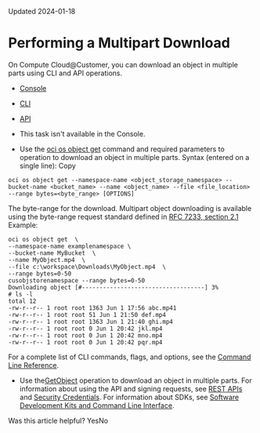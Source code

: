 Updated 2024-01-18
# Performing a Multipart Download
On Compute Cloud@Customer, you can download an object in multiple parts using CLI and API operations.
  * [Console](https://docs.oracle.com/en-us/iaas/compute-cloud-at-customer/topics/object/performing-a-multi-part-download.htm)
  * [CLI](https://docs.oracle.com/en-us/iaas/compute-cloud-at-customer/topics/object/performing-a-multi-part-download.htm)
  * [API](https://docs.oracle.com/en-us/iaas/compute-cloud-at-customer/topics/object/performing-a-multi-part-download.htm)


  * This task isn't available in the Console. 
  * Use the [oci os object get](https://docs.oracle.com/iaas/tools/oci-cli/latest/oci_cli_docs/cmdref/os/object/get.html) command and required parameters to operation to download an object in multiple parts.
Syntax (entered on a single line):
Copy
```
oci os object get --namespace-name <object_storage_namespace> --bucket-name <bucket_name> --name <object_name> --file <file_location> --range bytes=<byte_range> [OPTIONS]
```

The byte-range for the download. Multipart object downloading is available using the byte-range request standard defined in [RFC 7233, section 2.1](https://www.rfc-editor.org/rfc/rfc7233)
Example:
```
oci os object get  \
--namespace-name examplenamespace \
--bucket-name MyBucket  \
--name MyObject.mp4  \
--file c:\workspace\Downloads\MyObject.mp4  \
--range bytes=0-50
cusobjstorenamespace --range bytes=0-50
Downloading object [#-----------------------------------] 3%
# ls -l
total 12
-rw-r--r-- 1 root root 1363 Jun 1 17:56 abc.mp41
-rw-r--r-- 1 root root 51 Jun 1 21:50 def.mp4
-rw-r--r-- 1 root root 1363 Jun 1 21:40 ghi.mp4
-rw-r--r-- 1 root root 0 Jun 1 20:42 jkl.mp4
-rw-r--r-- 1 root root 0 Jun 1 20:42 mno.mp4
-rw-r--r-- 1 root root 0 Jun 1 20:42 pqr.mp4
```

For a complete list of CLI commands, flags, and options, see the [Command Line Reference](https://docs.oracle.com/iaas/tools/oci-cli/latest/oci_cli_docs/index.html).
  * Use the[GetObject](https://docs.oracle.com/iaas/api/#/en/objectstorage/latest/Object/GetObject) operation to download an object in multiple parts.
For information about using the API and signing requests, see [REST APIs](https://docs.oracle.com/iaas/Content/API/Concepts/usingapi.htm#REST_APIs) and [Security Credentials](https://docs.oracle.com/iaas/Content/General/Concepts/credentials.htm). For information about SDKs, see [Software Development Kits and Command Line Interface](https://docs.oracle.com/iaas/Content/API/Concepts/sdks.htm#Software_Development_Kits_and_Command_Line_Interface).


Was this article helpful?
YesNo

